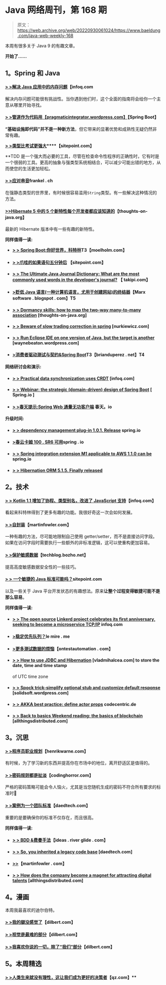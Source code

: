 # Java 网络周刊，第 168 期

> 原文：<https://web.archive.org/web/20220930061024/https://www.baeldung.com/java-web-weekly-168>

本周有很多关于 Java 9 的有趣文章。

**开始了……**

## 1。Spring 和 Java

#### [> >解决 Java 应用中的内存问题](https://web.archive.org/web/20220707143816/https://www.infoq.com/articles/Troubleshooting-Java-Memory-Issues?utm_campaign=infoq_content&utm_source=infoq&utm_medium=feed&utm_term=Java)【infoq.com

解决内存问题可能很有挑战性。当你遇到他们时，这个全面的指南将会给你一个主意从哪里开始寻找。

#### [> >管道作为代码用【pragmaticintegrator.wordpress.com】](https://web.archive.org/web/20220707143816/https://pragmaticintegrator.wordpress.com/2017/03/08/pipeline-as-code-with-a-spring-boot-application/)【Spring Boot】

**“基础设施即代码”并不是一种新方法**，但它带来的显著优势和成熟性无疑仍然非常有趣。

**[> >类型比考试更强大](https://web.archive.org/web/20220707143816/https://www.sitepoint.com/types-are-mightier-than-tests/)****【sitepoint.com】**

 **TDD 是一个强大而必要的工具，尽管在检查命令性程序的正确性时，它有时是一个很弱的工具。更高的抽象与强类型系统相结合，可以减少可能出错的地方，从而使您的生活更加轻松。

#### [**> >应对串音**](https://web.archive.org/web/20220707143816/https://blog.frankel.ch/coping-stringly-typed/#gsc.tab=0)frankel . ch

在强静态类型的世界里，有时候很容易滥用`String`类型。有一些解决这种情况的方法。

#### [>>Hibernate 5 中的 5 个新特性每个开发者都应该知道的](https://web.archive.org/web/20220707143816/http://www.thoughts-on-java.org/5-new-features-hibernate-5-every-developer-know/)【thoughts-on-java.org】

最新的 Hibernate 版本中有一些有趣的新特性。

**同样值得一读:**

*   **[> > Spring Boot:你好世界，科特林](https://web.archive.org/web/20220707143816/https://moelholm.com/blog/2017/03/12/spring-boot-hello-world-kotlin)T3【moelholm.com】**
*   #### [> >爪哇的如果语句五分钟后](https://web.archive.org/web/20220707143816/https://www.sitepoint.com/javas-if-statement-tutorial/) 【sitepoint.com】

*   #### [> > The Ultimate Java Journal Dictionary: What are the most commonly used words in the developer's journal?](https://web.archive.org/web/20220707143816/http://blog.takipi.com/the-ultimate-java-logging-dictionary-what-are-the-most-common-words-developers-log/) 【 takipi.com】

*   #### [>贬低 Java 语言(一种计算机语言，尤用于创建网站)的终结器](https://web.archive.org/web/20220707143816/https://marxsoftware.blogspot.com/2017/03/deprecating-java-finalizer.html)【Marx software . blogspot . com】T5

*   #### [> > Dormancy skills: how to map the two-way many-to-many association](https://web.archive.org/web/20220707143816/http://www.thoughts-on-java.org/hibernate-tips-map-bidirectional-many-many-association/) [thoughts-on-java.org]

*   #### [> > Beware of slow trading correction in spring](https://web.archive.org/web/20220707143816/http://www.nurkiewicz.com/2017/03/beware-of-slow-transaction-callbacks-in.html) [nurkiewicz.com]

*   #### [> > Run Eclipse IDE on one version of Java, but the target is another](https://web.archive.org/web/20220707143816/https://waynebeaton.wordpress.com/2017/03/10/run-eclipse-ide-on-one-version-of-java-but-target-another/) [waynebeaton.wordpress.com]

*   #### [>消费者驱动测试与契约&Spring Boot](https://web.archive.org/web/20220707143816/http://www.briandupreez.net/2017/03/consumer-driven-testing-with-pact.html)T3【brianduperez . net】T4

**网络研讨会和演示:**

*   #### [> > Practical data synchronization uses CRDT](https://web.archive.org/web/20220707143816/https://www.infoq.com/presentations/data-synchronization-crdt?utm_campaign=infoq_content&utm_source=infoq&utm_medium=feed&utm_term=Java) [infoq.com]

*   #### [> > Webinar: the strategic (domain-driven) design of Spring Boot](https://web.archive.org/web/20220707143816/https://spring.io/blog/2017/03/14/webinar-strategic-domain-driven-design-with-spring-boot) [ Spring.io ]

*   #### [**> >春天提示:Spring Web 通量无功客户端**](https://web.archive.org/web/20220707143816/https://spring.io/blog/2017/03/15/spring-tips-the-spring-web-flux-reactive-client) 春天。io

**升级时间:**

*   #### [> > dependency management plug-in 1.0.1\. Release](https://web.archive.org/web/20220707143816/https://spring.io/blog/2017/03/09/dependency-management-plugin-1-0-1-release) spring.io

*   #### [>春云卡姆 100 . SR6 可用](https://web.archive.org/web/20220707143816/https://spring.io/blog/2017/03/10/spring-cloud-camden-sr6-is-available)spring . io

*   #### [> > Spring integration extension M1 applicable to AWS 1.1.0 can be](https://web.archive.org/web/20220707143816/https://spring.io/blog/2017/03/09/spring-integration-extension-for-aws-1-1-0-m1-available) spring.io

*   #### [> > Hibernation ORM 5.1.5\. Finally released](https://web.archive.org/web/20220707143816/http://in.relation.to/2017/03/14/hibernate-orm-515-final-release/)

## 2。技术

#### [> > Kotlin 1.1 增加了协程、类型别名，改进了 JavaScript 支持](https://web.archive.org/web/20220707143816/https://www.infoq.com/news/2017/03/kotlin-11-released?utm_campaign=infoq_content&utm_source=infoq&utm_medium=feed&utm_term=Java)【infoq.com】

看起来科特林得到了更多有趣的功能。我很好奇这一次会如何发展。

#### [> >自封装](https://web.archive.org/web/20220707143816/https://martinfowler.com/bliki/SelfEncapsulation.html)【martinfowler.com】

一种有趣的方法，尽可能地限制自己使用 getter/setter，而不是直接访问字段。如果在访问字段时需要执行一些额外的非标准逻辑，这可以使重构更加容易。

#### [**> >保护敏感数据**](https://web.archive.org/web/20220707143816/https://techblog.bozho.net/protecting-sensitive-data/)【techblog.bozho.net】

提高高度敏感数据安全性的一些技巧。

#### [> > 一个敏捷的 Java 标准可能吗？](https://web.archive.org/web/20220707143816/https://www.sitepoint.com/is-an-agile-java-standard-possible/)sitepoint.com

以及一些关于 Java 平台开发状态的有趣想法。原来**让整个过程变得敏捷可能不是那么容易**。

**同样值得一读:**

*   #### [**> > The open source**](https://web.archive.org/web/20220707143816/https://www.infoq.com/news/2017/03/linkerd-celebrates-one-year?utm_campaign=infoq_content&utm_source=infoq&utm_medium=feed&utm_term=Java) [Linkerd **project celebrates its first anniversary, seeking to become a microservice TCP/IP**](https://web.archive.org/web/20220707143816/https://www.infoq.com/news/2017/03/linkerd-celebrates-one-year?utm_campaign=infoq_content&utm_source=infoq&utm_medium=feed&utm_term=Java) infoq.com

*   #### [>稳定优先队列？](https://web.archive.org/web/20220707143816/http://lemire.me/blog/2017/03/13/stable-priority-queues/)le mire . me

*   #### [>更多测试数据的烦恼](https://web.archive.org/web/20220707143816/http://www.ontestautomation.com/more-troubles-with-test-data/)【ontestautomation . com】

*   #### [> > How to use JDBC and Hibernation](https://web.archive.org/web/20220707143816/https://vladmihalcea.com/2017/03/14/how-to-store-date-time-and-timestamps-in-utc-time-zone-with-jdbc-and-hibernate/) [vladmihalcea.com] to store the date, time and time stamp

    of UTC time zone
*   #### [**> > Spock trick-simplify optional stub and customize default response**](https://web.archive.org/web/20220707143816/https://solidsoft.wordpress.com/2017/03/15/spock-tricks-simplified-optional-stubbing-with-custom-default-responses/) [solidsoft.wordpress.com]

*   #### [> > AKKA best practice: define actor props](https://web.archive.org/web/20220707143816/https://blog.codecentric.de/en/2017/03/akka-best-practices-defining-actor-props/) codecentric.de

*   #### [**> > Back to basics Weekend reading: the basics of blockchain**](https://web.archive.org/web/20220707143816/http://www.allthingsdistributed.com/2017/03/foundation-of-blockchain.html) [allthingsdistributed.com]

## 3。沉思

#### [> >程序员职业规划](https://web.archive.org/web/20220707143816/https://henrikwarne.com/2017/03/12/programmer-career-planning/)【henrikwarne.com】

有时候，为了学习新的东西并提高你在市场中的地位，离开舒适区是值得的。

#### [> >密码规则都是扯淡](https://web.archive.org/web/20220707143816/https://blog.codinghorror.com/password-rules-are-bullshit/)【codinghorror.com】

严格的密码策略可能会令人恼火，尤其是当您随机生成的密码不符合所有要求的标准时🙂

#### [> >案例为一个团队标准](https://web.archive.org/web/20220707143816/http://www.daedtech.com/case-team-standard/)【daedtech.com】

重要的是要确保你的标准不仅存在，而且很高。

**同样值得一读:**

*   #### [> > BDD &费曼手法](https://web.archive.org/web/20220707143816/https://ideas.riverglide.com/bdd-the-feynman-technique-a238680cc272#.bi5mtxrn9)【ideas . river glide . com】

*   #### [> > So, you inherited a legacy code base](https://web.archive.org/web/20220707143816/http://www.daedtech.com/youve-inherited-legacy-codebase/) [daedtech.com]

*   #### [>>](https://web.archive.org/web/20220707143816/https://martinfowler.com/articles/lean-inception/)【martinfowler . com】

*   #### [> > How does the company become a magnet for attracting digital talents](https://web.archive.org/web/20220707143816/http://www.allthingsdistributed.com/2017/03/digital-talent.html) [allthingsdistributed.com]

## 4。漫画

本周我最喜欢的迪尔伯特。

#### [> >我的腿没感觉了](https://web.archive.org/web/20220707143816/http://dilbert.com/strip/2013-10-10)【dilbert.com】

#### [> >视觉是最难的部分](https://web.archive.org/web/20220707143816/http://dilbert.com/strip/2013-10-02)【dilbert.com】

#### [> >我喜欢你说的一切，除了“我们”部分](https://web.archive.org/web/20220707143816/http://dilbert.com/strip/2013-10-04)【dilbert.com】

## 5。本周精选

#### [> >人类生来就没有理性，这让我们成为更好的决策者](https://web.archive.org/web/20220707143816/https://qz.com/922924/humans-werent-designed-to-be-rational-and-we-are-better-thinkers-for-it/)【qz.com】**